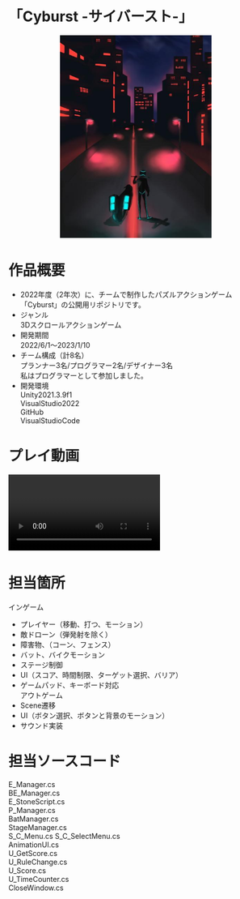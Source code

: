 # 「Cyburst -サイバースト-」
<p align="center">
<img src="image/ConceptArt.PNG" width="300">

# 作品概要
- 2022年度（2年次）に、チームで制作したパズルアクションゲーム「Cyburst」の公開用リポジトリです。
- ジャンル  
3Dスクロールアクションゲーム
- 開発期間  
2022/6/1～2023/1/10
- チーム構成（計8名）  
プランナー3名/プログラマー2名/デザイナー3名  
私はプログラマーとして参加しました。
- 開発環境  
Unity2021.3.9f1  
VisualStudio2022  
GitHub  
VisualStudioCode

# プレイ動画
<video controls src="image/作品実演動画（Cyburst）.mp4" title="Title"></video>
# 担当箇所
インゲーム
 - プレイヤー（移動、打つ、モーション）
 - 敵ドローン（弾発射を除く）
 - 障害物、（コーン、フェンス）
 - バット、バイクモーション
 - ステージ制御
 - UI（スコア、時間制限、ターゲット選択、バリア）
 - ゲームパッド、キーボード対応  
アウトゲーム
  - Scene遷移
  - UI（ボタン選択、ボタンと背景のモーション）
  - サウンド実装
# 担当ソースコード
E_Manager.cs  
BE_Manager.cs  
E_StoneScript.cs  
P_Manager.cs  
BatManager.cs  
StageManager.cs  
S_C_Menu.cs
S_C_SelectMenu.cs  
AnimationUI.cs  
U_GetScore.cs  
U_RuleChange.cs  
U_Score.cs  
U_TimeCounter.cs  
CloseWindow.cs